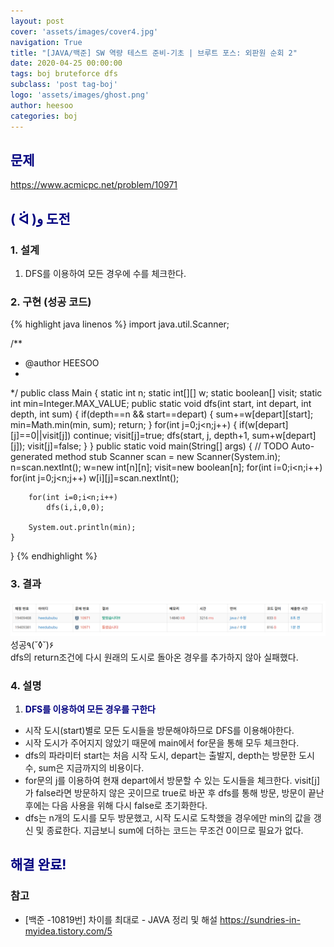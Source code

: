 ```yaml
---
layout: post
cover: 'assets/images/cover4.jpg'
navigation: True
title: "[JAVA/백준] SW 역량 테스트 준비-기초 | 브루트 포스: 외판원 순회 2"
date: 2020-04-25 00:00:00
tags: boj bruteforce dfs
subclass: 'post tag-boj'
logo: 'assets/images/ghost.png'
author: heesoo
categories: boj
---
```

## <span style="color:navy">문제</span>
<https://www.acmicpc.net/problem/10971>

## <span style="color:navy">( ᐛ )و 도전</span>

### 1. 설계
1. DFS를 이용하여 모든 경우에 수를 체크한다.

### 2. 구현 (성공 코드)
{% highlight java linenos %}
import java.util.Scanner;

/**
 * @author HEESOO
 *
 */
public class Main {
	static int n;
	static int[][] w;
	static boolean[] visit;
	static int min=Integer.MAX_VALUE;
	public static void dfs(int start, int depart, int depth, int sum) {
		if(depth==n && start==depart) {
			sum+=w[depart][start];
			min=Math.min(min, sum);
			return;
		}
		for(int j=0;j<n;j++) {
			if(w[depart][j]==0||visit[j]) continue;
			visit[j]=true;
			dfs(start, j, depth+1, sum+w[depart][j]);
			visit[j]=false;
		}
	}
	public static void main(String[] args) {
		// TODO Auto-generated method stub
		Scanner scan = new Scanner(System.in);
		n=scan.nextInt();
		w=new int[n][n];
		visit=new boolean[n];
		for(int i=0;i<n;i++)
			for(int j=0;j<n;j++)
				w[i][j]=scan.nextInt();
		
		for(int i=0;i<n;i++)
			dfs(i,i,0,0);
		
		System.out.println(min);
	}
}
{% endhighlight %}

### 3. 결과
![실행결과](./assets/images/200425_5.PNG)
성공٩(˘◊˘)۶  
dfs의 return조건에 다시 원래의 도시로 돌아온 경우를 추가하지 않아 실패했다.

### 4. 설명
1. **<span style="color:navy">DFS를 이용하여 모든 경우를 구한다</span>**
- 시작 도시(start)별로 모든 도시들을 방문해야하므로 DFS를 이용해야한다.
- 시작 도시가 주어지지 않았기 때문에 main에서 for문을 통해 모두 체크한다.
- dfs의 파라미터 start는 처음 시작 도시, depart는 출발지, depth는 방문한 도시 수, sum은 지금까지의 비용이다.
- for문의 j를 이용하여 현재 depart에서 방문할 수 있는 도시들을 체크한다. visit[j]가 false라면 방문하지 않은 곳이므로 true로 바꾼 후 dfs를 통해 방문, 방문이 끝난 후에는 다음 사용을 위해 다시 false로 초기화한다.
- dfs는 n개의 도시를 모두 방문했고, 시작 도시로 도착했을 경우에만 min의 값을 갱신 및 종료한다. 지금보니 sum에 더하는 코드는 무조건 0이므로 필요가 없다.

## <span style="color:navy">해결 완료!</span>

### 참고
- [백준 -10819번] 차이를 최대로 - JAVA 정리 및 해설 <https://sundries-in-myidea.tistory.com/5>
